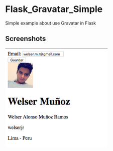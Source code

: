 # Flask_Gravatar_Simple
Simple example about use Gravatar in Flask
## Screenshots
![alt tag](https://github.com/welserjr/Flask_Gravatar_Simple/blob/master/image.png)
